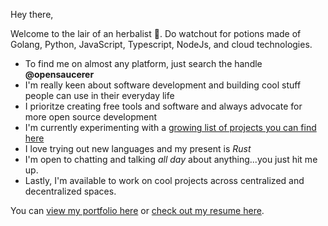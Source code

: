 Hey there,
 
Welcome to the lair of an herbalist 🌿. Do watchout for potions made of Golang, Python, JavaScript, Typescript, NodeJs, and cloud technologies.

- To find me on almost any platform, just search the handle **@opensaucerer**
- I'm really keen about software development and building cool stuff people can use in their everyday life 
- I prioritze creating free tools and software and always advocate for more open source development
- I'm currently experimenting with a [growing list of projects you can find here](https://abbrefy.xyz/projects)
- I love trying out new languages and my present is *Rust*
- I'm open to chatting and talking *all day* about anything...you just hit me up.
- Lastly, I'm available to work on cool projects across centralized and decentralized spaces.


You can [view my portfolio here](https://opensaucerer.com) or [check out my resume here](https://abbrefy.xyz/resume).

